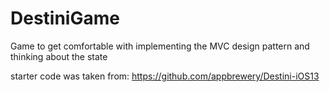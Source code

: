 # DestiniGame
Game to get comfortable with implementing the MVC design pattern and thinking about the state


starter code was taken from: https://github.com/appbrewery/Destini-iOS13
